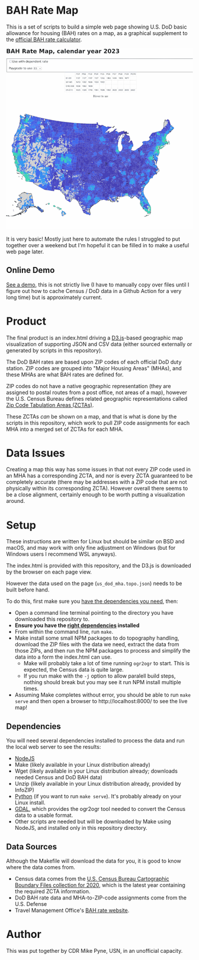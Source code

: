 # BAH Rate Map

This is a set of scripts to build a simple web page showing U.S. DoD basic
allowance for housing (BAH) rates on a map, as a graphical supplement to the
[official BAH rate
calculator](https://www.travel.dod.mil/Allowances/Basic-Allowance-for-Housing/BAH-Rate-Lookup/).

![Screenshot of built page in a browser](bah-rate-map-preview.png)

It is very basic!  Mostly just here to automate the rules I struggled to put
together over a weekend but I'm hopeful it can be filled in to make a useful
web page later.

## Online Demo

[See a demo](https://mpyne-navy.github.io/bah-rate-map-demo/), this is not
strictly live (I have to manually copy over files until I figure out how to
cache Census / DoD data in a Github Action for a very long time) but is
approximately current.

# Product

The final product is an index.html driving a [D3.js](https://d3js.org/)-based
geographic map visualization of supporting JSON and CSV data (either sourced
externally or generated by scripts in this repository).

The DoD BAH rates are based upon ZIP codes of each official DoD duty station.
ZIP codes are grouped into "Major Housing Areas" (MHAs), and these MHAs are
what BAH rates are defined for.

ZIP codes do not have a native geographic representation (they are assigned to
postal routes from a post office, not areas of a map), however the U.S. Census
Bureau defines related geographic representations called [Zip Code Tabulation
Areas (ZCTAs)](https://www.census.gov/programs-surveys/geography/guidance/geo-areas/zctas.html).

These ZCTAs *can* be shown on a map, and that is what is done by the scripts in
this repository, which work to pull ZIP code assignments for each MHA into a
merged set of ZCTAs for each MHA.

# Data Issues

Creating a map this way has some issues in that not every ZIP code used in an
MHA has a corresponding ZCTA, and nor is every ZCTA guaranteed to be completely
accurate (there may be addresses with a ZIP code that are not physically within
its corresponding ZCTA).  However overall there seems to be a close alignment,
certainly enough to be worth putting a visualization around.

# Setup

These instructions are written for Linux but should be similar on BSD and
macOS, and may work with only fine adjustment on Windows (but for Windows users
I recommend WSL anyways).

The index.html is provided with this repository, and the D3.js is downloaded by
the browser on each page view.

However the data used on the page (`us_dod_mha.topo.json`) needs to be built
before hand.

To do this, first make sure you [have the dependencies you
need](#dependencies), then:

* Open a command line terminal pointing to the directory you have downloaded
  this repository to.
* __Ensure you have the [right dependencies](#dependencies) installed__
* From within the command line, run `make`.
* Make install some small NPM packages to do topography handling, download the ZIP
  files with the data we need, extract the data from those ZIPs, and then run
  the NPM packages to process and simplify the data into a form the index.html
  can use.
    * Make will probably take a lot of time running `ogr2ogr` to start. This is expected, the
      Census data is quite large.
    * If you run make with the `-j` option to allow paralell build steps,
      nothing should break but you may see it run NPM install multiple times.
* Assuming Make completes without error, you should be able to run `make serve` and then
  open a browser to http://localhost:8000/ to see the live map!

## Dependencies

You will need several dependencies installed to process the data and run the
local web server to see the results:

* [NodeJS](https://nodejs.org/)
* Make (likely available in your Linux distribution already)
* Wget (likely available in your Linux distribution already; downloads needed Census and DoD BAH data)
* Unzip (likely available in your Linux distribution already, provided by InfoZIP)
* [Python](https://www.python.org/) (if you want to run `make serve`). It's probably already on your Linux install.
* [GDAL](https://gdal.org/index.html#), which provides the ogr2ogr tool needed to convert the Census data to a usable format.
* Other scripts are needed but will be downloaded by Make using NodeJS, and installed only in this repository directory.

## Data Sources

Although the Makefile will download the data for you, it is good to know where the data comes from.

* Census data comes from the [U.S. Census Bureau Cartographic Boundary Files
collection for
2020](https://www.census.gov/geographies/mapping-files/time-series/geo/cartographic-boundary.2020.html#list-tab-QFC6PETHGC959AMV57),
which is the latest year containing the required ZCTA information.
* DoD BAH rate data and MHA-to-ZIP-code assignments come from the U.S. Defense
* Travel Management Office's
  [BAH rate website](https://www.travel.dod.mil/Allowances/Basic-Allowance-for-Housing/BAH-Rate-Lookup/).


# Author

This was put together by CDR Mike Pyne, USN, in an unofficial capacity.
